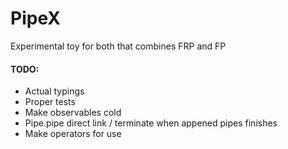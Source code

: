 # PipeX

Experimental toy for both that combines FRP and FP

#### TODO:
 * Actual typings
 * Proper tests
 * Make observables cold
 * Pipe.pipe direct link / terminate when appened pipes finishes
 * Make operators for use